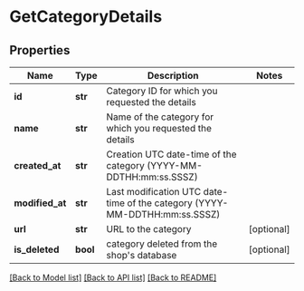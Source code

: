 # GetCategoryDetails

## Properties
Name | Type | Description | Notes
------------ | ------------- | ------------- | -------------
**id** | **str** | Category ID for which you requested the details | 
**name** | **str** | Name of the category for which you requested the details | 
**created_at** | **str** | Creation UTC date-time of the category (YYYY-MM-DDTHH:mm:ss.SSSZ) | 
**modified_at** | **str** | Last modification UTC date-time of the category (YYYY-MM-DDTHH:mm:ss.SSSZ) | 
**url** | **str** | URL to the category | [optional] 
**is_deleted** | **bool** | category deleted from the shop&#39;s database | [optional] 

[[Back to Model list]](../README.md#documentation-for-models) [[Back to API list]](../README.md#documentation-for-api-endpoints) [[Back to README]](../README.md)


